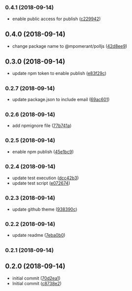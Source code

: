 <a name="0.4.1"></a>
## <small>0.4.1 (2018-09-14)</small>

* enable public access for publish ([c229942](https://github.com/mpomerant/polljs/commit/c229942))



<a name="0.4.0"></a>
## 0.4.0 (2018-09-14)

* change package name to @mpomerant/polljs ([42d8ee9](https://github.com/mpomerant/polljs/commit/42d8ee9))



<a name="0.3.0"></a>
## 0.3.0 (2018-09-14)

* update npm token to enable publish ([e83f29c](https://github.com/mpomerant/polljs/commit/e83f29c))



<a name="0.2.7"></a>
## <small>0.2.7 (2018-09-14)</small>

* update package.json to include email ([69ac601](https://github.com/mpomerant/polljs/commit/69ac601))



<a name="0.2.6"></a>
## <small>0.2.6 (2018-09-14)</small>

* add npmignore file ([77b741a](https://github.com/mpomerant/polljs/commit/77b741a))



<a name="0.2.5"></a>
## <small>0.2.5 (2018-09-14)</small>

* enable npm publish ([45e1bc9](https://github.com/mpomerant/polljs/commit/45e1bc9))



<a name="0.2.4"></a>
## <small>0.2.4 (2018-09-14)</small>

* update test execution ([dcc42b3](https://github.com/mpomerant/polljs/commit/dcc42b3))
* update test script ([e072674](https://github.com/mpomerant/polljs/commit/e072674))



<a name="0.2.3"></a>
## <small>0.2.3 (2018-09-14)</small>

* update github theme ([938390c](https://github.com/mpomerant/polljs/commit/938390c))



<a name="0.2.2"></a>
## <small>0.2.2 (2018-09-14)</small>

* update readme ([7eba0b0](https://github.com/mpomerant/polljs/commit/7eba0b0))



<a name="0.2.1"></a>
## <small>0.2.1 (2018-09-14)</small>




<a name="0.2.0"></a>
## 0.2.0 (2018-09-14)

* initial commit ([70d2ea1](https://github.com/mpomerant/polljs/commit/70d2ea1))
* Initial commit ([c8738e2](https://github.com/mpomerant/polljs/commit/c8738e2))




